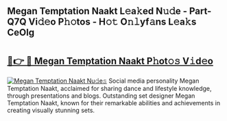 ## Megan Temptation Naakt L𝚎a𝚔ed N𝚞𝚍e - Part-Q7Q Vi𝚍𝚎o P𝚑𝚘tos - H𝚘𝚝 O𝚗𝚕yf𝚊ns L𝚎a𝚔s CeOIg

# <h2><a href="http://kf8a7g.oniu.top/?m=Megan+Temptation+Naakt">🔗👉 🔴 Megan Temptation Naakt P𝚑ot𝚘𝚜 V𝚒d𝚎o</a></h2>

[![Megan Temptation Naakt Nu𝚍e𝚜](https://i.imgur.com/0qMVB7G.gif)](http://kf8a7g.oniu.top/?m=Megan+Temptation+Naakt)
Social media personality Megan Temptation Naakt, acclaimed for sharing dance and lifestyle knowledge, through presentations and blogs. Outstanding set designer Megan Temptation Naakt, known for their remarkable abilities and achievements in creating visually stunning sets.  
